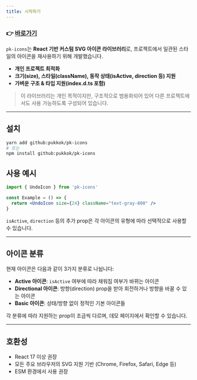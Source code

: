 ```yaml
---
title: 시작하기
---
```


### 👉 [바로가기](https://pukkok.github.io/pk-icons)

`pk-icons`는 **React 기반 커스텀 SVG 아이콘 라이브러리**로, 프로젝트에서 일관된 스타일의 아이콘을 재사용하기 위해 개발했습니다.

* **개인 프로젝트 최적화**
* **크기(size), 스타일(className), 동작 상태(isActive, direction 등) 지원**
* **가벼운 구조 & 타입 지원(index.d.ts 포함)**

> 이 라이브러리는 개인 목적이지만, 구조적으로 범용화되어 있어 다른 프로젝트에서도 사용 가능하도록 구성되어 있습니다.

---

## 설치

```bash
yarn add github:pukkok/pk-icons
# 또는
npm install github:pukkok/pk-icons
```

## 사용 예시

```jsx
import { UndoIcon } from 'pk-icons'

const Example = () => {
  return <UndoIcon size={24} className="text-gray-800" />
}
```

`isActive`, `direction` 등의 추가 prop은 각 아이콘의 유형에 따라 선택적으로 사용할 수 있습니다.

---

## 아이콘 분류

현재 아이콘은 다음과 같이 3가지 분류로 나뉩니다:

* **Active 아이콘**: `isActive` 여부에 따라 채워짐 여부가 바뀌는 아이콘
* **Directional 아이콘**: 방향(direction) prop을 받아 회전하거나 방향을 바꿀 수 있는 아이콘
* **Basic 아이콘**: 상태/방향 없이 정적인 기본 아이콘들

각 분류에 따라 지원하는 prop이 조금씩 다르며, 데모 페이지에서 확인할 수 있습니다.

---

## 호환성

* React 17 이상 권장
* 모든 주요 브라우저의 SVG 지원 기반 (Chrome, Firefox, Safari, Edge 등)
* ESM 환경에서 사용 권장
